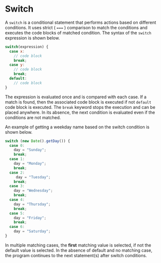 # Switch

A `switch` is a conditional statement that performs actions based on different conditions. It uses strict ( `===` ) comparison to match the conditions and executes the code blocks of matched condition.  The syntax of the `switch` expression is shown below.

```javascript
switch(expression) {
  case x:
    // code block
    break;
  case y:
    // code block
    break;
  default:
    // code block
}
```

The expression is evaluated once and is compared with each case. If a match is found, then the associated code block is executed if not `default` code block is executed. The `break` keyword stops the execution and can be placed anywhere. In its absence, the next condition is evaluated even if the conditions are not matched.&#x20;

An example of getting a weekday name based on the switch condition is shown below.&#x20;

```javascript
switch (new Date().getDay()) {
  case 0:
    day = "Sunday";
    break;
  case 1:
    day = "Monday";
    break;
  case 2:
     day = "Tuesday";
    break;
  case 3:
    day = "Wednesday";
    break;
  case 4:
    day = "Thursday";
    break;
  case 5:
    day = "Friday";
    break;
  case 6:
    day = "Saturday";
}
```

In multiple matching cases, the **first** matching value is selected, if not the default value is selected. In the absence of default and no matching case, the program continues to the next statement(s) after switch conditions.&#x20;
